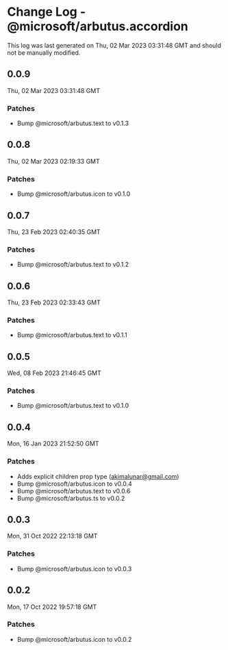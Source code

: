 # Change Log - @microsoft/arbutus.accordion

This log was last generated on Thu, 02 Mar 2023 03:31:48 GMT and should not be manually modified.

<!-- Start content -->

## 0.0.9

Thu, 02 Mar 2023 03:31:48 GMT

### Patches

- Bump @microsoft/arbutus.text to v0.1.3

## 0.0.8

Thu, 02 Mar 2023 02:19:33 GMT

### Patches

- Bump @microsoft/arbutus.icon to v0.1.0

## 0.0.7

Thu, 23 Feb 2023 02:40:35 GMT

### Patches

- Bump @microsoft/arbutus.text to v0.1.2

## 0.0.6

Thu, 23 Feb 2023 02:33:43 GMT

### Patches

- Bump @microsoft/arbutus.text to v0.1.1

## 0.0.5

Wed, 08 Feb 2023 21:46:45 GMT

### Patches

- Bump @microsoft/arbutus.text to v0.1.0

## 0.0.4

Mon, 16 Jan 2023 21:52:50 GMT

### Patches

- Adds explicit children prop type (akimalunar@gmail.com)
- Bump @microsoft/arbutus.icon to v0.0.4
- Bump @microsoft/arbutus.text to v0.0.6
- Bump @microsoft/arbutus.ts to v0.0.2

## 0.0.3

Mon, 31 Oct 2022 22:13:18 GMT

### Patches

- Bump @microsoft/arbutus.icon to v0.0.3

## 0.0.2

Mon, 17 Oct 2022 19:57:18 GMT

### Patches

- Bump @microsoft/arbutus.icon to v0.0.2
